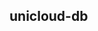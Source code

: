 ## unicloud-db

<!-- UTSCOMJSON.unicloud-db.description -->

<!-- UTSCOMJSON.unicloud-db.attribute -->

<!-- UTSCOMJSON.unicloud-db.event -->

<!-- UTSCOMJSON.unicloud-db.component_type -->

<!-- UTSCOMJSON.unicloud-db.example -->

<!-- UTSCOMJSON.unicloud-db.compatibility -->

<!-- UTSCOMJSON.unicloud-db.children -->

<!-- UTSCOMJSON.unicloud-db.reference -->
